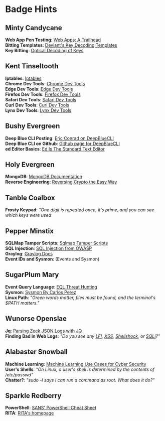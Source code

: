 # Badge Hints

## Minty Candycane
**Web App Pen Testing**: [Web Apps: A Trailhead](https://youtu.be/0T6-DQtzCgM)  
**Bitting Templates**: [Deviant's Key Decoding Templates](https://github.com/deviantollam/decoding)  
**Key Bitting**: [Optical Decoding of Keys](https://youtu.be/KU6FJnbkeLA)  

## Kent Tinseltooth
**Iptables**: [Iptables](https://upcloud.com/community/tutorials/configure-iptables-centos/)  
**Chrome Dev Tools**: [Chrome Dev Tools](https://developers.google.com/web/tools/chrome-devtools)  
**Edge Dev Tools**: [Edge Dev Tools](https://docs.microsoft.com/en-us/microsoft-edge/devtools-guide/console)  
**Firefox Dev Tools**: [Firefox Dev Tools](https://developer.mozilla.org/en-US/docs/Tools)  
**Safari Dev Tools**: [Safari Dev Tools](https://developer.apple.com/safari/tools/)  
**Curl Dev Tools**: [Curl Dev Tools](https://curl.haxx.se/docs/manpage.html)  
**Lynx Dev Tools**: [Lynx Dev Tools](https://xkcd.com/325/)  

## Bushy Evergreen 
**Deep Blue CLI Posting**: [Eric Conrad on DeepBlueCLI](https://www.ericconrad.com/2016/09/deepbluecli-powershell-module-for-hunt.html)  
**Deep Blue CLI on Github**: [Github page for DeepBlueCLI](https://github.com/sans-blue-team/DeepBlueCLI)  
**ed Editor Basics**: [Ed Is The Standard Text Editor](http://cs.wellesley.edu/~cs249/Resources/ed_is_the_standard_text_editor.html)  

## Holy Evergreen
**MongoDB**: [MongoDB Documentation](https://docs.mongodb.com/manual/reference/command/listDatabases/#dbcmd.listDatabases)  
**Reverse Engineering**: [Reversing Crypto the Easy Way](https://youtu.be/obJdpKDpFBA)  

## Tanble Coalbox
**Frosty Keypad**: *"One digit is repeated once, it's prime, and you can see which keys were used*  

## Pepper Minstix
**SQLMap Tamper Scripts**: [Sqlmap Tamper Scripts](https://pen-testing.sans.org/blog/2017/10/13/sqlmap-tamper-scripts-for-the-win)  
**SQL Injection**: [SQL Injection from OWASP](https://www.owasp.org/index.php/SQL_Injection)  
**Graylog**: [Graylog Docs](http://docs.graylog.org/en/3.1/pages/queries.html)  
**Event IDs and Sysmon**: (Events and Sysmon)  

## SugarPlum Mary 
**Event Query Language**: [EQL Threat Hunting](https://pen-testing.sans.org/blog/2019/12/10/eql-threat-hunting/)  
**Sysmon**: [Sysmon By Carlos Perez](https://www.darkoperator.com/blog/2014/8/8/sysinternals-sysmon)  
**Linux Path**: *"Green words matter, files must be found, and the terminal's $PATH matters."*  

## Wunorse Openslae 
**Jq**: [Parsing Zeek JSON Logs with JQ](https://pen-testing.sans.org/blog/2019/12/03/parsing-zeek-json-logs-with-jq-2)  
**Finding Bad in Web Logs**: *"Do you see any [LFI](https://www.owasp.org/index.php/Testing_for_Local_File_Inclusion), [XSS](https://www.owasp.org/index.php/Cross-site_Scripting_(XSS)), [Shellshock](https://en.wikipedia.org/wiki/Shellshock_(software_bug)), or [SQLi](https://www.owasp.org/index.php/SQL_Injection)?"*  

## Alabaster Snowball
**Machine Learning**: [Machine Learning Use Cases for Cyber Security](https://youtu.be/jmVPLwjm_zs)  
**User's Shells**: *"On Linux, a user's shell is determined by the contents of /etc/passwd"*  
**Chatter?**: *"sudo -l says I can run a command as root. What does it do?"*  

## Sparkle Redberry
**PowerShell**: [SANS' PowerShell Cheat Sheet](https://blogs.sans.org/pen-testing/files/2016/05/PowerShellCheatSheet_v41.pdf)  
**RITA**: [RITA's homepage](https://www.activecountermeasures.com/free-tools/rita/)  
